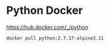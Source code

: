 # Python Docker

<https://hub.docker.com/_/python>

```bash
docker pull python:2.7.17-alpine3.11
```
